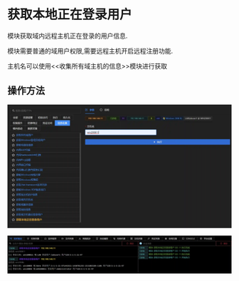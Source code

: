 # 获取本地正在登录用户

模块获取域内远程主机正在登录的用户信息.

模块需要普通的域用户权限,需要远程主机开启远程注册功能.

主机名可以使用<<收集所有域主机的信息>>模块进行获取

## 操作方法

![](img\Discovery_SystemUserDiscovery_GetLoggedOnLocal\1.webp)

![](img\Discovery_SystemUserDiscovery_GetLoggedOnLocal\2.webp)


